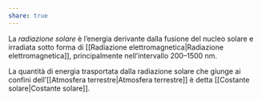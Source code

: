 ```yaml
---
share: true
---
```

La *radiazione solare* è l’energia derivante dalla fusione del nucleo solare e irradiata sotto forma di [[Radiazione elettromagnetica|Radiazione elettromagnetica]], principalmente nell’intervallo 200–1500 nm.

La quantità di energia trasportata dalla radiazione solare che giunge ai confini dell’[[Atmosfera terrestre|Atmosfera terrestre]] è detta [[Costante solare|Costante solare]].